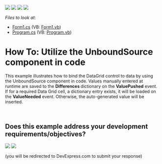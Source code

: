 <!-- default badges list -->
![](https://img.shields.io/endpoint?url=https://codecentral.devexpress.com/api/v1/VersionRange/128583033/24.2.1%2B)
[![](https://img.shields.io/badge/Open_in_DevExpress_Support_Center-FF7200?style=flat-square&logo=DevExpress&logoColor=white)](https://supportcenter.devexpress.com/ticket/details/T474976)
[![](https://img.shields.io/badge/📖_How_to_use_DevExpress_Examples-e9f6fc?style=flat-square)](https://docs.devexpress.com/GeneralInformation/403183)
[![](https://img.shields.io/badge/💬_Leave_Feedback-feecdd?style=flat-square)](#does-this-example-address-your-development-requirementsobjectives)
<!-- default badges end -->
<!-- default file list -->
*Files to look at*:

* [Form1.cs](./CS/UnboundDS-Code/Form1.cs) (VB: [Form1.vb](./VB/UnboundDS-Code/Form1.vb))
* [Program.cs](./CS/UnboundDS-Code/Program.cs) (VB: [Program.vb](./VB/UnboundDS-Code/Program.vb))
<!-- default file list end -->
# How To: Utilize the UnboundSource component in code


This example illustrates how to bind the DataGrid control to data by using the UnboundSource component in code. Values manually entered at runtime are saved to the <strong>Differences </strong>dictionary on the <strong>ValuePushed</strong> event. If for a required Data Grid cell, a dictionary entry exists, it will be loaded on the <strong>ValueNeeded</strong> event. Otherwise, the auto-generated value will be inserted.

<br/>


<!-- feedback -->
## Does this example address your development requirements/objectives?

[<img src="https://www.devexpress.com/support/examples/i/yes-button.svg"/>](https://www.devexpress.com/support/examples/survey.xml?utm_source=github&utm_campaign=XDL_how-to-utilize-the-unboundsource-component-in-code-t474976&~~~was_helpful=yes) [<img src="https://www.devexpress.com/support/examples/i/no-button.svg"/>](https://www.devexpress.com/support/examples/survey.xml?utm_source=github&utm_campaign=XDL_how-to-utilize-the-unboundsource-component-in-code-t474976&~~~was_helpful=no)

(you will be redirected to DevExpress.com to submit your response)
<!-- feedback end -->
